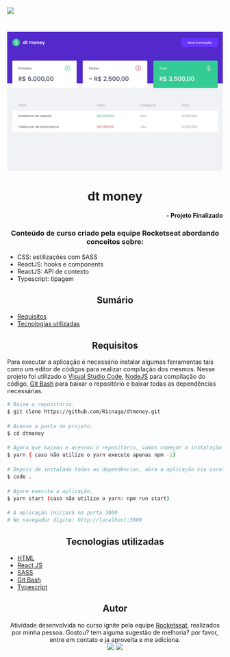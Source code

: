 <img src="https://img.shields.io/github/license/Ricnaga/dtmoney?color=purple&style=for-the-badge"/> 

#

<img src="cover.jpg" alt="capa"/> 

# <div align="center"> dt money </div>

#### <div align="right">- Projeto Finalizado <div>

### <div align="center"> Conteúdo de curso criado pela equipe Rocketseat abordando conceitos sobre: </div>

- CSS: estilizações com SASS
- ReactJS: hooks e components
- ReactJS: API de contexto
- Typescript: tipagem

## <div align="center"> Sumário </div>
<!--ts-->
   - [Requisitos](#<div-align="center">Requisitos</div>)
   - [Tecnologias utilizadas](#<div-align="center">Tecnologias-utilizadas</div>)
<!--te-->
## <div align="center">Requisitos</div>
Para executar a aplicação é necessário instalar algumas ferramentas tais como um editor de códigos para realizar compilação dos mesmos. Nesse projeto foi utilizado o [Visual Studio Code](https://code.visualstudio.com/), [NodeJS](https://nodejs.org/en/) para compilação do código, [Git Bash](https://gitforwindows.org/) para baixar o repositório e baixar todas as dependências necessárias. 

```bash
# Baixe o repositório.
$ git clone https://github.com/Ricnaga/dtmoney.git

# Acesse a pasta do projeto.
$ cd dtmoney

# Agora que baixou e acessou o repositório, vamos começar a instalação das dependências.
$ yarn ( caso não utilize o yarn execute apenas npm -i)

# Depois de instalado todas as dependências, abra a aplicação via vscode
$ code .

# Agore execute a aplicação.
$ yarn start (caso não utilize o yarn: npm run start)

# A aplicação iniciará na porta 3000 
# No navegador digite: http://localhost:3000
```

##  <div align="center">Tecnologias utilizadas</div>
- [HTML](https://www.w3.org/HTML)
- [React JS](https://pt-br.reactjs.org/)
- [SASS](https://sass-lang.com/)
- [Git Bash](https://gitforwindows.org/)
- [Typescript](https://www.typescriptlang.org/)


## <div align="center">Autor</div>
<div align="center">Atividade desenvolvida no curso ignite pela equipe <a href="https://rocketseat.com.br/">Rocketseat</a>, realizados por minha pessoa.
Gostou? tem alguma sugestão de melhoria? por favor, entre em contato e ja aproveita e me adiciona.<br>
<a href="https://www.linkedin.com/in/ricardo-nagatomy-56553254"><img src="https://img.shields.io/badge/-RicardoNaga-blue?style=flat-square&logo=Linkedin&logoColor=white"></a>
<a href="https://app.rocketseat.com.br/me/ricardo-nagatomy-08130"><img src="https://img.shields.io/badge/-Rocketseat-000?style=flat-square&logo=&logoColor=white"></a>
</div>
